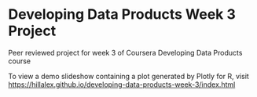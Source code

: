 # Developing Data Products Week 3 Project
Peer reviewed project for week 3 of Coursera Developing Data Products course

To view a demo slideshow containing a plot generated by Plotly for R, visit https://hillalex.github.io/developing-data-products-week-3/index.html
